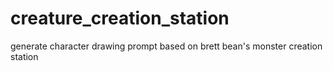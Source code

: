 # creature_creation_station

generate character drawing prompt based on brett bean's monster creation station
